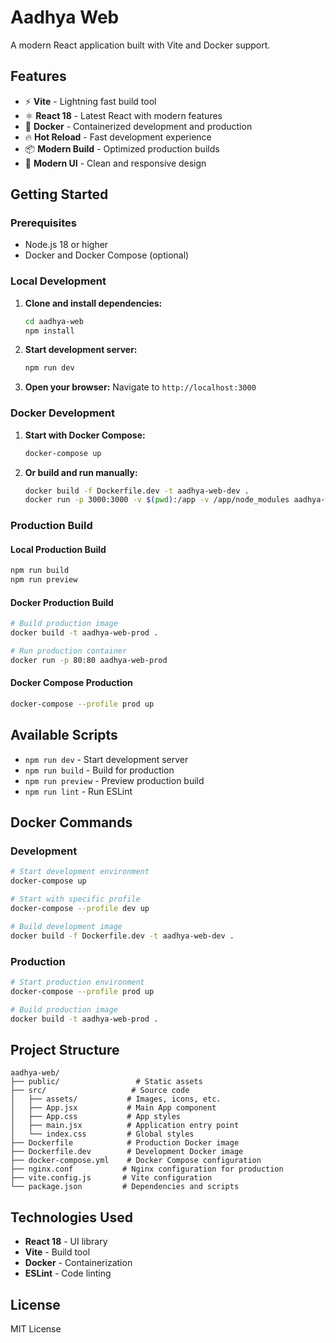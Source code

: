 # Aadhya Web

A modern React application built with Vite and Docker support.

## Features

- ⚡ **Vite** - Lightning fast build tool
- ⚛️ **React 18** - Latest React with modern features
- 🐳 **Docker** - Containerized development and production
- 🔥 **Hot Reload** - Fast development experience
- 📦 **Modern Build** - Optimized production builds
- 🎨 **Modern UI** - Clean and responsive design

## Getting Started

### Prerequisites

- Node.js 18 or higher
- Docker and Docker Compose (optional)

### Local Development

1. **Clone and install dependencies:**

   ```bash
   cd aadhya-web
   npm install
   ```

2. **Start development server:**

   ```bash
   npm run dev
   ```

3. **Open your browser:**
   Navigate to `http://localhost:3000`

### Docker Development

1. **Start with Docker Compose:**

   ```bash
   docker-compose up
   ```

2. **Or build and run manually:**
   ```bash
   docker build -f Dockerfile.dev -t aadhya-web-dev .
   docker run -p 3000:3000 -v $(pwd):/app -v /app/node_modules aadhya-web-dev
   ```

### Production Build

#### Local Production Build

```bash
npm run build
npm run preview
```

#### Docker Production Build

```bash
# Build production image
docker build -t aadhya-web-prod .

# Run production container
docker run -p 80:80 aadhya-web-prod
```

#### Docker Compose Production

```bash
docker-compose --profile prod up
```

## Available Scripts

- `npm run dev` - Start development server
- `npm run build` - Build for production
- `npm run preview` - Preview production build
- `npm run lint` - Run ESLint

## Docker Commands

### Development

```bash
# Start development environment
docker-compose up

# Start with specific profile
docker-compose --profile dev up

# Build development image
docker build -f Dockerfile.dev -t aadhya-web-dev .
```

### Production

```bash
# Start production environment
docker-compose --profile prod up

# Build production image
docker build -t aadhya-web-prod .
```

## Project Structure

```
aadhya-web/
├── public/                 # Static assets
├── src/                   # Source code
│   ├── assets/           # Images, icons, etc.
│   ├── App.jsx           # Main App component
│   ├── App.css           # App styles
│   ├── main.jsx          # Application entry point
│   └── index.css         # Global styles
├── Dockerfile            # Production Docker image
├── Dockerfile.dev        # Development Docker image
├── docker-compose.yml    # Docker Compose configuration
├── nginx.conf           # Nginx configuration for production
├── vite.config.js       # Vite configuration
└── package.json         # Dependencies and scripts
```

## Technologies Used

- **React 18** - UI library
- **Vite** - Build tool
- **Docker** - Containerization
- **ESLint** - Code linting

## License

MIT License
